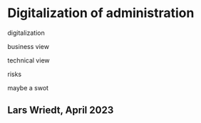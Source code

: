 # Digitalization of administration

digitalization

business view

technical view

risks

maybe a swot


## Lars Wriedt, April 2023
